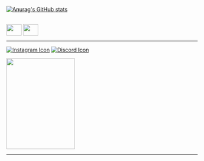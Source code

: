 
[![Anurag's GitHub stats](https://github-readme-stats.vercel.app/api?username=Gust4v1n&theme=shadow_red)](https://github.com/Gust4v1n/Aula-Readme)


<div style="display: inline_block"><br>
    <img align="center" height="30" width="40" src="https://cdn.jsdelivr.net/gh/devicons/devicon@latest/icons/javascript/javascript-original.svg" />
    <img align="center" height="30" width="40" src="https://cdn.jsdelivr.net/gh/devicons/devicon@latest/icons/cplusplus/cplusplus-original.svg" />      
</div>
<hr>

[![Instagram Icon](https://img.shields.io/badge/Instagram-%23E4405F.svg?style=for-the-badge&logo=Instagram&logoColor=white)](https://www.example.com)
[![Discord Icon](https://img.shields.io/badge/Discord-%235865F2.svg?style=for-the-badge&logo=discord&logoColor=white)](https://www.example.com)

<img align="center" height="240" width="180" src="https://i.ibb.co/Xr8dVMNJ/kittio.jpg" />   
<hr>

